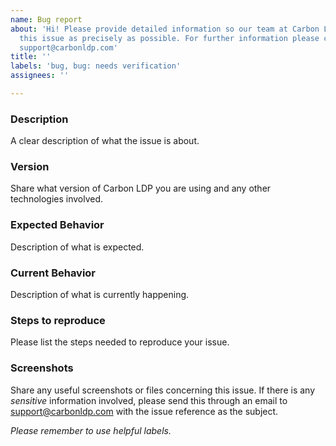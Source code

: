```yaml
---
name: Bug report
about: 'Hi! Please provide detailed information so our team at Carbon LDP can resolve
  this issue as precisely as possible. For further information please contact us at:
  support@carbonldp.com'
title: ''
labels: 'bug, bug: needs verification'
assignees: ''

---
```


### Description
A clear description of what the issue is about.

### Version
Share what version of Carbon LDP you are using and any other technologies involved.

### Expected Behavior
Description of what is expected.

### Current Behavior 
Description of what is currently happening.

### Steps to reproduce 
Please list the steps needed to reproduce your issue.

### Screenshots
Share any useful screenshots or files concerning this issue. If there is any  *sensitive* information involved, please send this through an email to support@carbonldp.com with the issue reference as the subject.

*Please remember to use helpful labels.*
